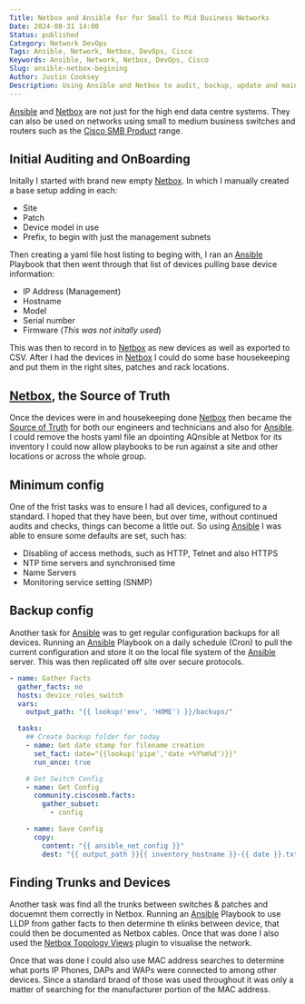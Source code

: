 ```yaml
---
Title: Netbox and Ansible for for Small to Mid Business Networks
Date: 2024-08-31 14:00
Status: published
Category: Network DevOps
Tags: Ansible, Network, Netbox, DevOps, Cisco
Keywords: Ansible, Network, Netbox, DevOps, Cisco
Slug: ansible-netbox-begining
Author: Justin Cooksey
Description: Using Ansible and Netbox to audit, backup, update and maintain a group of Cisco Small to Medium Business Solutions such as the CBS range of switches.
---
```


[Ansible](https://docs.ansible.com/ansible/latest/index.html) and [Netbox](https://netboxlabs.com/docs/netbox/en/stable/) are not just for the high end data centre systems.  They can also be used on networks using small to medium business switches and routers such as the [Cisco SMB Product](https://www.cisco.com/c/en_au/solutions/small-business.html#~products) range.


## Initial Auditing and OnBoarding

Initally I started with brand new empty [Netbox](https://netboxlabs.com/docs/netbox/en/stable/). In which I manually created a base setup adding in each:

- Site
- Patch
- Device model in use
- Prefix, to begin with just the management subnets

Then creating a yaml file host listing to beging with, I ran an [Ansible](https://docs.ansible.com/ansible/latest/index.html) Playbook that then went through that list of devices pulling base device information:

- IP Address (Management)
- Hostname
- Model
- Serial number
- Firmware  (*This was not initally used*)

This was then to record in to [Netbox](https://netboxlabs.com/docs/netbox/en/stable/) as new devices as well as exported to CSV.  After I had the devices in [Netbox](https://netboxlabs.com/docs/netbox/en/stable/) I could do some base housekeeping and put them in the right sites, patches and rack locations.


## [Netbox](https://netboxlabs.com/docs/netbox/en/stable/), the Source of Truth

Once the devices were in and housekeeping done [Netbox](https://netboxlabs.com/docs/netbox/en/stable/) then became the [Source of Truth](https://netboxlabs.com/blog/what-is-a-network-source-of-truth/) for both our engineers and technicians and also for [Ansible](https://docs.ansible.com/ansible/latest/index.html).  I could remove the hosts yaml file an dpointing AQnsible at Netbox for its inventory I could now allow playbooks to be run against a site and other locations or across the whole group.


## Minimum config

One of the frist tasks was to ensure I had all devices, configured to a standard.  I hoped that they have been, but over time, without continued audits and checks, things can become a little out.  So using [Ansible](https://docs.ansible.com/ansible/latest/index.html) I was able to ensure some defaults are set, such has:

- Disabling of access methods, such as HTTP, Telnet and also HTTPS
- NTP time servers and synchronised time
- Name Servers
- Monitoring service setting (SNMP)


## Backup config

Another task for [Ansible](https://docs.ansible.com/ansible/latest/index.html) was to get regular configuration backups for all devices.  Running an [Ansible](https://docs.ansible.com/ansible/latest/index.html) Playbook on a daily schedule (Cron) to pull the current configuration and store it on the local file system of the [Ansible](https://docs.ansible.com/ansible/latest/index.html) server.  This was then replicated off site over secure protocols.
 
```yaml
- name: Gather Facts
  gather_facts: no
  hosts: device_roles_switch
  vars:
    output_path: "{{ lookup('env', 'HOME') }}/backups/"

  tasks:
    ## Create backup folder for today
    - name: Get date stamp for filename creation
      set_fact: date="{{lookup('pipe','date +%Y%m%d')}}"
      run_once: true

    # Get Switch Config
    - name: Get Config
      community.ciscosmb.facts:
        gather_subset:
          - config

    - name: Save Config
      copy:
        content: "{{ ansible_net_config }}"
        dest: "{{ output_path }}{{ inventory_hostname }}-{{ date }}.txt"
```

## Finding Trunks and Devices

Another task was find all the trunks between switches & patches and docuemnt them correctly in Netbox.  Running an [Ansible](https://docs.ansible.com/ansible/latest/index.html) Playbook to use LLDP from gather facts to then determine th elinks between device, that could then be documented as Netbox cables.  Once that was done I also used the [Netbox Topology Views](https://github.com/netbox-community/netbox-topology-views) plugin to visualise the network.

Once that was done I could also use MAC address searches to determine what ports IP Phones, DAPs and WAPs were connected to among other devices.  Since a standard brand of those was used throughout it was only a matter of searching for the manufacturer portion of the MAC address.